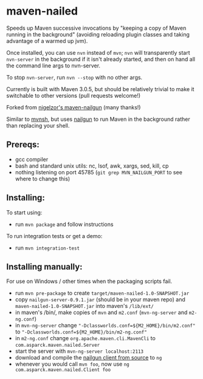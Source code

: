 maven-nailed
============

Speeds up Maven successive invocations by "keeping a copy of Maven running in the background" (avoiding reloading
plugin classes and taking advantage of a warmed up jvm).

Once installed, you can use `nvn` instead of `mvn`; `nvn` will transparently start `nvn-server` in the background if it
isn't already started, and then on hand all the command line args to nvn-server.

To stop `nvn-server`, run `nvn --stop` with no other args.

Currently is built with Maven 3.0.5, but should be relatively trivial to make it switchable to other versions (pull
requests welcome!)

Forked from [nigelzor's maven-nailgun](https://github.com/nigelzor/maven-nailgun) (many thanks!)

Similar to [mvnsh](https://github.com/jdillon/mvnsh), but uses [nailgun](http://martiansoftware.com/nailgun/) to run
Maven in the background rather than replacing your shell.

Prereqs:
--------

* gcc compiler
* bash and standard unix utils: nc, lsof, awk, xargs, sed, kill, cp
* nothing listening on port 45785 (`git grep MVN_NAILGUN_PORT` to see where to change this)

Installing:
-----------

To start using:

* run `mvn package` and follow instructions

To run integration tests or get a demo:

* run `mvn integration-test`

Installing manually:
--------------------

For use on Windows / other times when the packaging scripts fail.

* run `mvn pre-package` to create `target/maven-nailed-1.0-SNAPSHOT.jar`
* copy `nailgun-server-0.9.1.jar` (should be in your maven repo) and `maven-nailed-1.0-SNAPSHOT.jar` into maven's `/lib/ext/`
* in maven's /bin/, make copies of `mvn` and `m2.conf` (`mvn-ng-server` and `m2-ng.conf`)
* in `mvn-ng-server` change `"-Dclassworlds.conf=${M2_HOME}/bin/m2.conf"` to `"-Dclassworlds.conf=${M2_HOME}/bin/m2-ng.conf"`
* in `m2-ng.conf` change `org.apache.maven.cli.MavenCli` to `com.asparck.maven.nailed.Server`
* start the server with `mvn-ng-server localhost:2113`
* download and compile the [nailgun client from source](https://raw.github.com/martylamb/nailgun/nailgun-all-$NAILGUN_VERSION/nailgun-client/ng.c) to `ng`
* whenever you would call `mvn foo`, now use `ng com.asparck.maven.nailed.Client foo`
